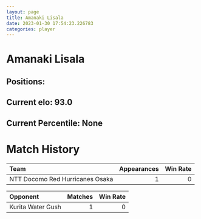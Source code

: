 ```yaml
---  
layout: page  
title: Amanaki Lisala  
date: 2023-01-30 17:54:23.226783  
categories: player  
---
```

# Amanaki Lisala

## Positions: 

## Current elo: 93.0

## Current Percentile: None

# Match History


| Team                            |   Appearances |   Win Rate |
|:--------------------------------|--------------:|-----------:|
| NTT Docomo Red Hurricanes Osaka |             1 |          0 |

| Opponent          |   Matches |   Win Rate |
|:------------------|----------:|-----------:|
| Kurita Water Gush |         1 |          0 |